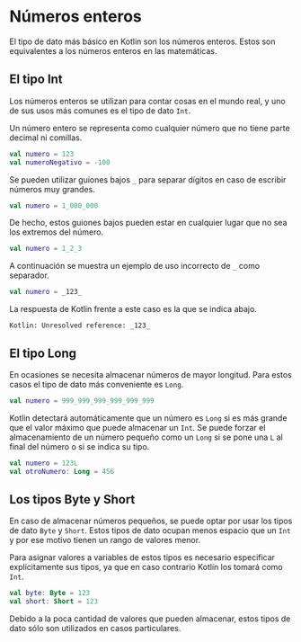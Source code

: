 # Números enteros

El tipo de dato más básico en Kotlin son los números enteros.
Estos son equivalentes a los números enteros en las matemáticas.

## El tipo Int

Los números enteros se utilizan para contar cosas en el mundo real, y uno de sus usos más comunes es el tipo de dato `Int`.

Un número entero se representa como cualquier número que no tiene parte decimal ni comillas.

```kotlin
val numero = 123
val numeroNegativo = -100
```

Se pueden utilizar guiones bajos `_` para separar dígitos en caso de escribir números muy grandes.

```kotlin
val numero = 1_000_000
```

De hecho, estos guiones bajos pueden estar en cualquier lugar que no sea los extremos del número.

```kotlin
val numero = 1_2_3
```

A continuación se muestra un ejemplo de uso incorrecto de `_` como separador.

```kotlin
val numero = _123_
```

La respuesta de Kotlin frente a este caso es la que se indica abajo.

```text
Kotlin: Unresolved reference: _123_
```

## El tipo Long

En ocasiones se necesita almacenar números de mayor longitud.
Para estos casos el tipo de dato más conveniente es `Long`.

```kotlin
val numero = 999_999_999_999_999_999
```

Kotlin detectará automáticamente que un número es `Long` si es más grande que el valor máximo que puede almacenar un `Int`.
Se puede forzar el almacenamiento de un número pequeño como un `Long` si se pone una `L` al final del número o si se indica su tipo.

```kotlin
val numero = 123L
val otroNumero: Long = 456
```

## Los tipos Byte y Short

En caso de almacenar números pequeños, se puede optar por usar los tipos de dato `Byte` y `Short`.
Estos tipos de dato ocupan menos espacio que un `Int` y por ese motivo tienen un rango de valores menor.

Para asignar valores a variables de estos tipos es necesario especificar explícitamente sus tipos, ya que en caso contrario Kotlin los tomará como `Int`.

```kotlin
val byte: Byte = 123
val short: Short = 123
```

Debido a la poca cantidad de valores que pueden almacenar, estos tipos de dato sólo son utilizados en casos particulares.
